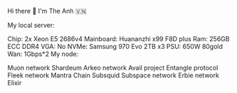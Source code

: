 Hi there 👋 I'm The Anh 🇻🇳   
   
       
  
My local server: 

Chip: 2x Xeon E5 2686v4
Mainboard: Huananzhi x99 F8D plus
Ram: 256GB ECC DDR4
VGA: No
NVMe: Samsung 970 Evo 2TB x3
PSU: 650W 80gold
Wan: 1Gbps*2
My node:

Muon network
Shardeum
Arkeo network
Avail project
Entangle protocol
Fleek network
Mantra Chain
Subsquid
Subspace network
Erbie network
Elixir



